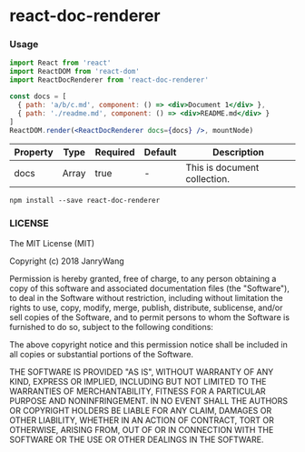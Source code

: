 # react-doc-renderer

### Usage

```jsx
import React from 'react'
import ReactDOM from 'react-dom'
import ReactDocRenderer from 'react-doc-renderer'

const docs = [
  { path: 'a/b/c.md', component: () => <div>Document 1</div> },
  { path: './readme.md', component: () => <div>README.md</div> }
]
ReactDOM.render(<ReactDocRenderer docs={docs} />, mountNode)
```


<!-- BLOCK_START : COMPONENT_PROPS :  ./src/index.js -->
<table class=" PropsTable"><thead><tr><th class="PropsTable--property">Property</th><th class="PropsTable--type">Type</th><th class="PropsTable--required">Required</th><th class="PropsTable--default">Default</th><th width="40%" class="PropsTable--description">Description</th></tr></thead><tbody><tr><td>docs</td><td>Array</td><td>true</td><td><em>-</em></td><td>This is document collection.</td></tr></tbody></table>
<!-- BLOCK_END -->



```
npm install --save react-doc-renderer
```

### LICENSE

The MIT License (MIT)

Copyright (c) 2018 JanryWang

Permission is hereby granted, free of charge, to any person obtaining a copy of
this software and associated documentation files (the "Software"), to deal in
the Software without restriction, including without limitation the rights to
use, copy, modify, merge, publish, distribute, sublicense, and/or sell copies of
the Software, and to permit persons to whom the Software is furnished to do so,
subject to the following conditions:

The above copyright notice and this permission notice shall be included in all
copies or substantial portions of the Software.

THE SOFTWARE IS PROVIDED "AS IS", WITHOUT WARRANTY OF ANY KIND, EXPRESS OR
IMPLIED, INCLUDING BUT NOT LIMITED TO THE WARRANTIES OF MERCHANTABILITY, FITNESS
FOR A PARTICULAR PURPOSE AND NONINFRINGEMENT. IN NO EVENT SHALL THE AUTHORS OR
COPYRIGHT HOLDERS BE LIABLE FOR ANY CLAIM, DAMAGES OR OTHER LIABILITY, WHETHER
IN AN ACTION OF CONTRACT, TORT OR OTHERWISE, ARISING FROM, OUT OF OR IN
CONNECTION WITH THE SOFTWARE OR THE USE OR OTHER DEALINGS IN THE SOFTWARE.
